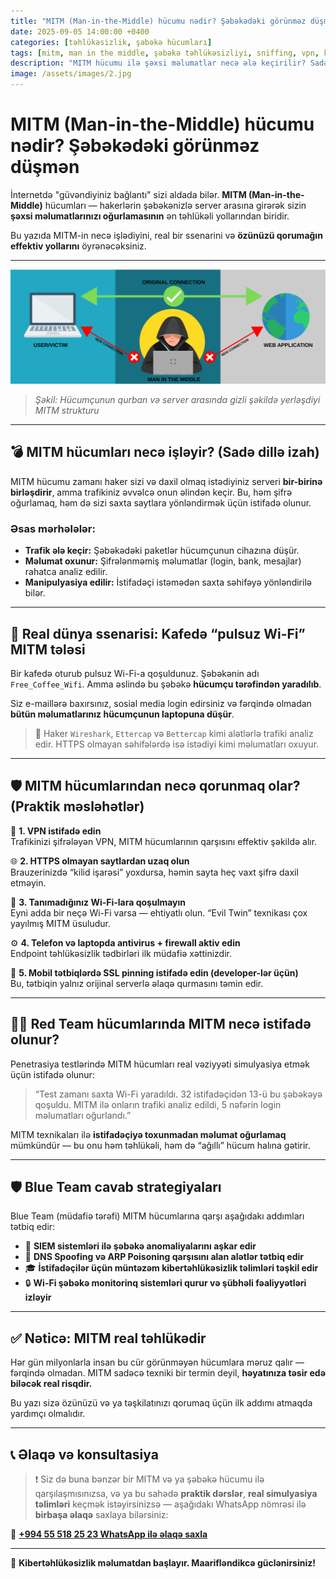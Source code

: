 ```yaml
---
title: "MITM (Man-in-the-Middle) hücumu nədir? Şəbəkədəki görünməz düşmən"
date: 2025-09-05 14:00:00 +0400
categories: [təhlükəsizlik, şəbəkə hücumları]
tags: [mitm, man in the middle, şəbəkə təhlükəsizliyi, sniffing, vpn, kibertəhlükəsizlik, ictimai wi-fi, red team, blue team]
description: "MITM hücumu ilə şəxsi məlumatlar necə ələ keçirilir? Sadə Wi-Fi bağlantısı belə həyatınızı dəyişə bilər. Texniki izah, real senari və qorunma yolları — Emin Savaylov-un təhlükəsizlik bloqunda."
image: /assets/images/2.jpg
---
```


# MITM (Man-in-the-Middle) hücumu nədir? Şəbəkədəki görünməz düşmən

İnternetdə "güvəndiyiniz bağlantı" sizi aldada bilər. **MITM (Man-in-the-Middle)** hücumları — hakerlərin şəbəkənizlə server arasına girərək sizin **şəxsi məlumatlarınızı oğurlamasının** ən təhlükəli yollarından biridir.

Bu yazıda MITM-in necə işlədiyini, real bir ssenarini və **özünüzü qorumağın effektiv yollarını** öyrənəcəksiniz.

---

![MITM konsepti](/assets/images/man-in-the-middle-attack.svg)

> *Şəkil: Hücumçunun qurban və server arasında gizli şəkildə yerləşdiyi MITM strukturu*

---

## 💣 MITM hücumları necə işləyir? (Sadə dillə izah)

MITM hücumu zamanı haker sizi və daxil olmaq istədiyiniz serveri **bir-birinə birləşdirir**, amma trafikiniz əvvəlcə onun əlindən keçir. Bu, həm şifrə oğurlamaq, həm də sizi saxta saytlara yönləndirmək üçün istifadə olunur.

### Əsas mərhələlər:

- **Trafik ələ keçir:** Şəbəkədəki paketlər hücumçunun cihazına düşür.
- **Məlumat oxunur:** Şifrələnməmiş məlumatlar (login, bank, mesajlar) rahatca analiz edilir.
- **Manipulyasiya edilir:** İstifadəçi istəmədən saxta səhifəyə yönləndirilə bilər.

---

## 🎯 Real dünya ssenarisi: Kafedə “pulsuz Wi-Fi” MITM tələsi

Bir kafedə oturub pulsuz Wi-Fi-a qoşuldunuz. Şəbəkənin adı `Free_Coffee_Wifi`. Amma əslində bu şəbəkə **hücumçu tərəfindən yaradılıb**.

Siz e-maillərə baxırsınız, sosial media login edirsiniz və fərqində olmadan **bütün məlumatlarınız hücumçunun laptopuna düşür**.

> 🔎 Haker `Wireshark`, `Ettercap` və `Bettercap` kimi alətlərlə trafiki analiz edir. HTTPS olmayan səhifələrdə isə istədiyi kimi məlumatları oxuyur.

---

## 🛡️ MITM hücumlarından necə qorunmaq olar? (Praktik məsləhətlər)

🔐 **1. VPN istifadə edin**  
Trafikinizi şifrələyən VPN, MITM hücumlarının qarşısını effektiv şəkildə alır.

🌐 **2. HTTPS olmayan saytlardan uzaq olun**  
Brauzerinizdə “kilid işarəsi” yoxdursa, həmin sayta heç vaxt şifrə daxil etməyin.

📶 **3. Tanımadığınız Wi-Fi-lara qoşulmayın**  
Eyni adda bir neçə Wi-Fi varsa — ehtiyatlı olun. “Evil Twin” texnikası çox yayılmış MITM üsuludur.

⚙️ **4. Telefon və laptopda antivirus + firewall aktiv edin**  
Endpoint təhlükəsizlik tədbirləri ilk müdafiə xəttinizdir.

📱 **5. Mobil tətbiqlərdə SSL pinning istifadə edin (developer-lər üçün)**  
Bu, tətbiqin yalnız orijinal serverlə əlaqə qurmasını təmin edir.

---

## 👨‍💻 Red Team hücumlarında MITM necə istifadə olunur?

Penetrasiya testlərində MITM hücumları real vəziyyəti simulyasiya etmək üçün istifadə olunur:

> “Test zamanı saxta Wi-Fi yaradıldı. 32 istifadəçidən 13-ü bu şəbəkəyə qoşuldu. MITM ilə onların trafiki analiz edildi, 5 nəfərin login məlumatları oğurlandı.”

MITM texnikaları ilə **istifadəçiyə toxunmadan məlumat oğurlamaq** mümkündür — bu onu həm təhlükəli, həm də “ağıllı” hücum halına gətirir.

---

## 🛡️ Blue Team cavab strategiyaları

Blue Team (müdafiə tərəfi) MITM hücumlarına qarşı aşağıdakı addımları tətbiq edir:

- 🔎 **SIEM sistemləri ilə şəbəkə anomaliyalarını aşkar edir**
- 🚫 **DNS Spoofing və ARP Poisoning qarşısını alan alətlər tətbiq edir**
- 🎓 **İstifadəçilər üçün müntəzəm kibertəhlükəsizlik təlimləri təşkil edir**
- 🔒 **Wi-Fi şəbəkə monitorinq sistemləri qurur və şübhəli fəaliyyətləri izləyir**

---

## ✅ Nəticə: MITM real təhlükədir

Hər gün milyonlarla insan bu cür görünməyən hücumlara məruz qalır — fərqində olmadan. MITM sadəcə texniki bir termin deyil, **həyatınıza təsir edə biləcək real risqdir.**

Bu yazı sizə özünüzü və ya təşkilatınızı qorumaq üçün ilk addımı atmaqda yardımçı olmalıdır.

---

## 📞 Əlaqə və konsultasiya

> ❗ Siz də buna bənzər bir MITM və ya şəbəkə hücumu ilə qarşılaşmısınızsa, və ya bu sahədə **praktik dərslər**, **real simulyasiya təlimləri** keçmək istəyirsinizsə — aşağıdakı WhatsApp nömrəsi ilə **birbaşa əlaqə** saxlaya bilərsiniz:

📲 **[+994 55 518 25 23 WhatsApp ilə əlaqə saxla](https://wa.me/994555182523)**

---

🔐 **Kibertəhlükəsizlik məlumatdan başlayır. Maarifləndikcə güclənirsiniz!**
